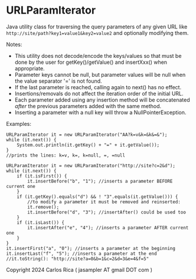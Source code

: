 # URLParamIterator

Java utility class for traversing the query parameters of any given URL like `http://site/path?key1=value1&key2=value2` and optionally modifying them.

Notes:
* This utility does not decode/encode the keys/values so that must be done by the user for getKey()/getValue() and insertXxx() when appropriate.
* Parameter keys cannot be null, but parameter values will be null when the value separator '=' is not found.
* If the last parameter is reached, calling again to next() has no effect.
* Insertions/removals do not affect the iteration order of the initial URL.
* Each parameter added using any insertion method will be concatenated _after_ the previous parameters added with the same method.
* Inserting a parameter with a null key will throw a NullPointerException.

Examples:
```
URLParamIterator it = new URLParamIterator("AA?k=v&k=&k&=&");
while (it.next()) {
    System.out.println(it.getKey() + "=" + it.getValue());
}
//prints the lines: k=v, k=, k=null, =, =null

URLParamIterator it = new URLParamIterator("http://site?c=2&d");
while (it.next()) {
    if (it.isFirst()) {
        it.insertBefore("b", "1"); //inserts a parameter BEFORE current one
    }
    if (it.getKey().equals("d") && ! "3".equals(it.getValue())) {
        //to modify a parameter it must be removed and reinserted:
        it.remove();
        it.insertBefore("d", "3"); //insertAfter() could be used too
    }
    if (it.isLast()) {
        it.insertAfter("e", "4"); //inserts a parameter AFTER current one
    }
}
it.insertFirst("a", "0"); //inserts a parameter at the beginning
it.insertLast("f", "5"); //inserts a parameter at the end
//it.toString(): "http://site?a=0&b=1&c=2&d=3&e=4&f=5"
```

Copyright 2024 Carlos Rica ( jasampler AT gmail DOT com )

